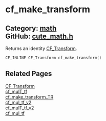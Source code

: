 [](../header.md ':include')

# cf_make_transform

Category: [math](/api_reference?id=math)  
GitHub: [cute_math.h](https://github.com/RandyGaul/cute_framework/blob/master/include/cute_math.h)  
---

Returns an identity [CF_Transform](/math/cf_transform.md).

```cpp
CF_INLINE CF_Transform cf_make_transform()
```

## Related Pages

[CF_Transform](/math/cf_transform.md)  
[cf_mulT_tf](/math/cf_mult_tf.md)  
[cf_make_transform_TR](/math/cf_make_transform_tr.md)  
[cf_mul_tf_v2](/math/cf_mul_tf_v2.md)  
[cf_mulT_tf_v2](/math/cf_mult_tf_v2.md)  
[cf_mul_tf](/math/cf_mul_tf.md)  
